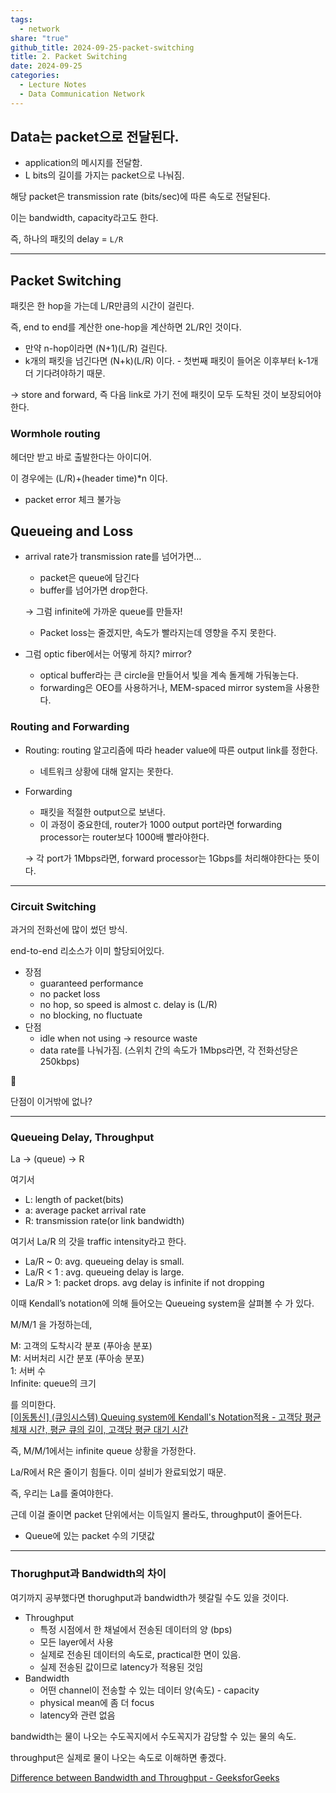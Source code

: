 ```yaml
---  
tags:  
  - network  
share: "true"  
github_title: 2024-09-25-packet-switching  
title: 2. Packet Switching  
date: 2024-09-25  
categories:  
  - Lecture Notes  
  - Data Communication Network  
---  
```

## Data는 packet으로 전달된다.  
  
- application의 메시지를 전달함.  
- L bits의 길이를 가지는 packet으로 나눠짐.  
  
해당 packet은 transmission rate (bits/sec)에 따른 속도로 전달된다.  
  
이는 bandwidth, capacity라고도 한다.  
  
즉, 하나의 패킷의 delay = `L/R`  
  
---  
  
## Packet Switching  
  
패킷은 한 hop을 가는데 L/R만큼의 시간이 걸린다.  
  
즉, end to end를 계산한 one-hop을 계산하면 2L/R인 것이다.  
  
- 만약 n-hop이라면 (N+1)(L/R) 걸린다.  
- k개의 패킷을 넘긴다면 (N+k)(L/R) 이다. - 첫번째 패킷이 들어온 이후부터 k-1개 더 기다려야하기 때문.  
  
→ store and forward, 즉 다음 link로 가기 전에 패킷이 모두 도착된 것이 보장되어야 한다.  
  
### Wormhole routing  
  
헤더만 받고 바로 출발한다는 아이디어.  
  
이 경우에는 (L/R)+(header time)*n 이다.  
  
- packet error 체크 불가능  
  
## Queueing and Loss  
  
- arrival rate가 transmission rate를 넘어가면…  
      
    - packet은 queue에 담긴다  
    - buffer를 넘어가면 drop한다.  
      
    → 그럼 infinite에 가까운 queue를 만들자!  
      
    - Packet loss는 줄겠지만, 속도가 빨라지는데 영향을 주지 못한다.  
- 그럼 optic fiber에서는 어떻게 하지? mirror?  
      
    - optical buffer라는 큰 circle을 만들어서 빛을 계속 돌게해 가둬놓는다.  
    - forwarding은 OEO를 사용하거나, MEM-spaced mirror system을 사용한다.  
  
### Routing and Forwarding  
  
- Routing: routing 알고리즘에 따라 header value에 따른 output link를 정한다.  
      
    - 네트워크 상황에 대해 알지는 못한다.  
- Forwarding  
      
    - 패킷을 적절한 output으로 보낸다.  
    - 이 과정이 중요한데, router가 1000 output port라면 forwarding processor는 router보다 1000배 빨라야한다.  
      
    → 각 port가 1Mbps라면, forward processor는 1Gbps를 처리해야한다는 뜻이다.  
      
  
---  
  
### Circuit Switching  
  
과거의 전화선에 많이 썼던 방식.  
  
end-to-end 리소스가 이미 할당되어있다.  
  
- 장점  
    - guaranteed performance  
    - no packet loss  
    - no hop, so speed is almost c. delay is (L/R)  
    - no blocking, no fluctuate  
- 단점  
    - idle when not using → resource waste  
    - data rate를 나눠가짐. (스위치 간의 속도가 1Mbps라면, 각 전화선당은 250kbps)  
  
<aside> 📖  
  
단점이 이거밖에 없나?  
  
</aside>  
  
---  
  
### Queueing Delay, Throughput  
  
La → (queue) → R  
  
여기서  
  
- L: length of packet(bits)  
- a: average packet arrival rate  
- R: transmission rate(or link bandwidth)  
  
여기서 La/R 의 갓을 traffic intensity라고 한다.  
  
- La/R ~ 0: avg. queueing delay is small.  
- La/R < 1 : avg. queueing delay is large.  
- La/R > 1: packet drops. avg delay is infinite if not dropping  
  
이때 Kendall’s notation에 의해 들어오는 Queueing system을 살펴볼 수 가 있다.  
  
M/M/1 을 가정하는데,  
  
M: 고객의 도착시각 분포 (푸아송 분포)  
M: 서버처리 시간 분포 (푸아송 분포)  
1: 서버 수  
Infinite: queue의 크기  
  
를 의미한다.  
[[이동통신] (큐잉시스템) Queuing system에 Kendall's Notation적용 - 고객당 평균체재 시간, 평균 큐의 길이, 고객당 평균 대기 시간](https://m.blog.naver.com/parkppjjmm/221674156928)  
  
즉, M/M/1에서는 infinite queue 상황을 가정한다.  
  
La/R에서 R은 줄이기 힘들다. 이미 설비가 완료되었기 때문.  
  
즉, 우리는 La를 줄여야한다.  
  
근데 이걸 줄이면 packet 단위에서는 이득일지 몰라도, throughput이 줄어든다.  
  
- Queue에 있는 packet 수의 기댓값  
  
---  
  
### Thorughput과 Bandwidth의 차이  
  
여기까지 공부했다면 thorughput과 bandwidth가 헷갈릴 수도 있을 것이다.  
  
- Throughput  
    - 특정 시점에서 한 채널에서 전송된 데이터의 양 (bps)  
    - 모든 layer에서 사용  
    - 실제로 전송된 데이터의 속도로, practical한 면이 있음.  
    - 실제 전송된 값이므로 latency가 적용된 것임  
- Bandwidth  
    - 어떤 channel이 전송할 수 있는 데이터 양(속도) - capacity  
    - physical mean에 좀 더 focus  
    - latency와 관련 없음  
  
bandwidth는 물이 나오는 수도꼭지에서 수도꼭지가 감당할 수 있는 물의 속도.  
  
throughput은 실제로 물이 나오는 속도로 이해하면 좋겠다.  
  
[Difference between Bandwidth and Throughput - GeeksforGeeks](https://www.geeksforgeeks.org/difference-between-bandwidth-and-throughput/)  
  
